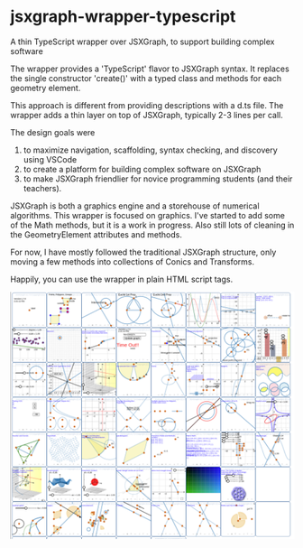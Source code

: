 # jsxgraph-wrapper-typescript
A thin TypeScript wrapper over JSXGraph, to support building complex software



The wrapper provides a 'TypeScript' flavor to JSXGraph syntax. It replaces the single constructor 'create()' with a typed class and methods for each geometry element.

This approach is different from providing descriptions with a d.ts file. The wrapper adds a thin layer on top of JSXGraph, typically 2-3 lines per call.


The design goals were
1) to maximize navigation, scaffolding, syntax checking, and discovery using VSCode
2) to create a platform for building complex software on JSXGraph
3) to make JSXGraph friendlier for novice programming students (and their teachers).


JSXGraph is both a graphics engine and a storehouse of numerical algorithms. This wrapper is focused on graphics. I've started to add some of the Math methods, but it is a work in progress.  Also still lots of cleaning in the GeometryElement attributes and methods.

For now, I have mostly followed the traditional JSXGraph structure, only moving a few methods into collections of Conics and Transforms.

Happily, you can use the wrapper in plain HTML script tags.


![](test.png)



